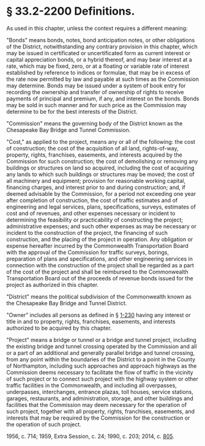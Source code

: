 # § 33.2-2200 Definitions.

<p>As used in this chapter, unless the context requires a different meaning:</p><p>"Bonds" means bonds, notes, bond anticipation notes, or other obligations of the District, notwithstanding any contrary provision in this chapter, which may be issued in certificated or uncertificated form as current interest or capital appreciation bonds, or a hybrid thereof, and may bear interest at a rate, which may be fixed, zero, or at a floating or variable rate of interest established by reference to indices or formulae, that may be in excess of the rate now permitted by law and payable at such times as the Commission may determine. Bonds may be issued under a system of book entry for recording the ownership and transfer of ownership of rights to receive payments of principal and premium, if any, and interest on the bonds. Bonds may be sold in such manner and for such price as the Commission may determine to be for the best interests of the District.</p><p>"Commission" means the governing body of the District known as the Chesapeake Bay Bridge and Tunnel Commission.</p><p>"Cost," as applied to the project, means any or all of the following: the cost of construction; the cost of the acquisition of all land, rights-of-way, property, rights, franchises, easements, and interests acquired by the Commission for such construction; the cost of demolishing or removing any buildings or structures on land so acquired, including the cost of acquiring any lands to which such buildings or structures may be moved; the cost of all machinery and equipment; provision for reasonable working capital, financing charges, and interest prior to and during construction; and, if deemed advisable by the Commission, for a period not exceeding one year after completion of construction, the cost of traffic estimates and of engineering and legal services, plans, specifications, surveys, estimates of cost and of revenues, and other expenses necessary or incident to determining the feasibility or practicability of constructing the project; administrative expenses; and such other expenses as may be necessary or incident to the construction of the project, the financing of such construction, and the placing of the project in operation. Any obligation or expense hereafter incurred by the Commonwealth Transportation Board with the approval of the Commission for traffic surveys, borings, preparation of plans and specifications, and other engineering services in connection with the construction of the project shall be regarded as a part of the cost of the project and shall be reimbursed to the Commonwealth Transportation Board out of the proceeds of revenue bonds issued for the project as authorized in this chapter.</p><p>"District" means the political subdivision of the Commonwealth known as the Chesapeake Bay Bridge and Tunnel District.</p><p>"Owner" includes all persons as defined in § <a href='http://law.lis.virginia.gov/vacode/1-230/'>1-230</a> having any interest or title in and to property, rights, franchises, easements, and interests authorized to be acquired by this chapter.</p><p>"Project" means a bridge or tunnel or a bridge and tunnel project, including the existing bridge and tunnel crossing operated by the Commission and all or a part of an additional and generally parallel bridge and tunnel crossing, from any point within the boundaries of the District to a point in the County of Northampton, including such approaches and approach highways as the Commission deems necessary to facilitate the flow of traffic in the vicinity of such project or to connect such project with the highway system or other traffic facilities in the Commonwealth, and including all overpasses, underpasses, interchanges, entrance plazas, toll houses, service stations, garages, restaurants, and administration, storage, and other buildings and facilities that the Commission may deem necessary for the operation of such project, together with all property, rights, franchises, easements, and interests that may be required by the Commission for the construction or the operation of such project.</p><p>1956, c. 714; 1959, Extra Session, c. 24; 1990, c. 203; 2014, c. <a href='http://lis.virginia.gov/cgi-bin/legp604.exe?141+ful+CHAP0805'>805</a>.</p>